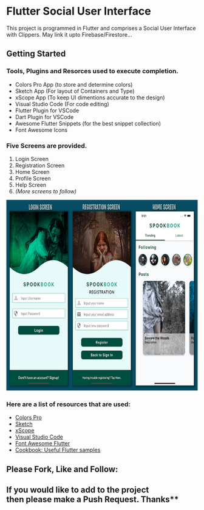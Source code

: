 # Flutter Social User Interface

This project is programmed in Flutter and comprises a Social User Interface with Clippers. May link it upto Firebase/Firestore...

## Getting Started

### **Tools, Plugins and Resorces used to execute completion.**

* Colors Pro App (to store and determine colors)
* Sketch App (For layout of Containers and Type)
* xScope App (To keep UI dimentions accurate to the design)
* Visual Studio Code (For code editing)
* Flutter Plugin for VSCode
* Dart Plugin for VSCode
* Awesome Flutter Snippets (for the best snippet collection)
* Font Awesome Icons


### **Five Screens are provided.**

1. Login Screen
1. Registration Screen
1. Home Screen
1. Profile Screen
1. Help Screen
1. *(More screens to follow)*



<img src="screenshots.jpg" height="500">

### **Here are a list of resources that are used:**

* [Colors Pro](https://colors.moapp.software)
* [Sketch](https://www.sketch.com)
* [xScope](https://xscopeapp.com)
* [Visual Studio Code](https://code.visualstudio.com)
* [Font Awesome Flutter](https://pub.dev/packages/font_awesome_flutter)
* [Cookbook: Useful Flutter samples](https://flutter.dev/docs/cookbook)

## Please Fork, Like and Follow:
## If you would like to add to the project<br />then please make a Push Request. Thanks**

